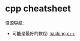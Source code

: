 # cpp cheatsheet

资源导航:
* 可能是最好的教程: [hacking c++](https://hackingcpp.com/cpp/tools/beginner_dev_setup.html)
<!--stackedit_data:
eyJoaXN0b3J5IjpbNTg3NTcyMTU1XX0=
-->